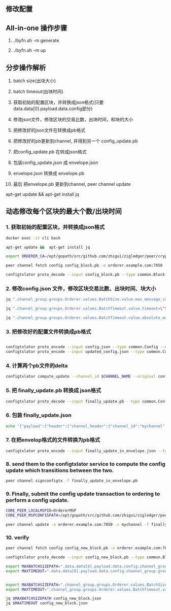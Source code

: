 修改配置
--------

All-in-one  操作步骤
--------

1. ./byfn.sh -m generate

2. ./byfn.sh -m up




分步操作解析
---------------

1. batch size(出块大小)

2. batch timeout(出块时间)


1. 获取初始的配置区块，并转换成json格式(只要data.data[0].payload.data.config部分)

2. 修改json文件，修改区块的交易比数，出块时间，和块的大小

3. 把修改好的json文件在转换成pb格式

4. 把修改好的pb更新到channel, 并得到另一个 config_update.pb 

5. 把config_update.pb 在转成json格式

6. 包装config_update.json 成 envelope.json

7. envelope.json 转换成 envelope.pb

8. 最后 把envelope.pb 更新到channel, peer channel update


apt-get update &&  apt-get install jq


## 动态修改每个区块的最大个数/出块时间

### 1. 获取初始的配置区块，并转换成json格式

```bash
docker exec -it cli bash

apt-get update &&  apt-get install jq

export ORDERER_CA=/opt/gopath/src/github.com/zhigui/zigledger/peer/crypto/ordererOrganizations/example.com/orderers/orderer.example.com/msp/tlscacerts/tlsca.example.com-cert.pem && export CHANNEL_NAME=mychannel

peer channel fetch config config_block.pb -o orderer.example.com:7050 -c $CHANNEL_NAME --tls --cafile $ORDERER_CA

configtxlator proto_decode --input config_block.pb --type common.Block | jq .data.data[0].payload.data.config > config.json

```

### 2. 修改config.json 文件，修改区块交易比数、出块时间、块大小

```bash
jq ".channel_group.groups.Orderer.values.BatchSize.value.max_message_count = 20" config.json  > updated_config.json

jq ".channel_group.groups.Orderer.values.BatchTimeout.value.timeout=\"5s\"" config.json > updated_config.json

jq ".channel_group.groups.Orderer.values.BatchTimeout.value.absolute_max_bytes=10485760" config.json > updated_config.json

```

### 3. 把修改好的配置文件转换成pb格式

```bash

configtxlator proto_encode --input config.json --type common.Config --output config.pb
configtxlator proto_encode --input updated_config.json --type common.Config --output updated_config.pb

```

### 4. 计算两个pb文件的delta

```bash
configtxlator compute_update --channel_id $CHANNEL_NAME --original config.pb --updated updated_config.pb --output finally_update.pb
```

### 5. 把 finally_update.pb 转换成 json格式

```bash
configtxlator proto_decode --input finally_update.pb --type common.ConfigUpdate | jq . > finally_update.json
```

### 6. 包装 finally_update.json

```bash
echo '{"payload":{"header":{"channel_header":{"channel_id":"mychannel", "type":2}},"data":{"config_update":'$(cat finally_update.json)'}}}' | jq . > finally_update_in_envelope.json
```

### 7. 在把envelop格式的文件转换为pb格式

```bash
configtxlator proto_encode --input finally_update_in_envelope.json --type common.Envelope --output finally_update_in_envelope.pb
```

### 8. send them to the configtxlator service to compute the config update which transitions between the two.

```bash
peer channel signconfigtx -f finally_update_in_envelope.pb
```

### 9. Finally, submit the config update transaction to ordering to perform a config update.

```bash
CORE_PEER_LOCALMSPID=OrdererMSP
CORE_PEER_MSPCONFIGPATH=/opt/gopath/src/github.com/zhigui/zigledger/peer/crypto/ordererOrganizations/example.com/users/Admin@example.com/msp

peer channel update -o orderer.example.com:7050 -c mychannel -f finally_update_in_envelope.pb --tls $CORE_PEER_TLS_ENABLED --cafile $ORDERER_CA


```

### 10. verify 

```bash
peer channel fetch config config_new_block.pb -o orderer.example.com:7050 -c $CHANNEL_NAME --tls --cafile $ORDERER_CA

configtxlator proto_decode --input config_new_block.pb --type common.Block | jq .data.data[0].payload.data.config > config_new_block.json

export MAXBATCHSIZEPATH=".data.data[0].payload.data.config.channel_group.groups.Orderer.values.BatchSize.value.max_message_count"
export MAXTIMEOUT=".data.data[0].payload.data.config.channel_group.groups.Orderer.values.BatchTimeout.value.timeout"


export MAXBATCHSIZEPATH=".channel_group.groups.Orderer.values.BatchSize.value.max_message_count"
export MAXTIMEOUT=".channel_group.groups.Orderer.values.BatchTimeout.value.timeout"

jq $MAXBATCHSIZEPATH config_new_block.json
jq $MAXTIMEOUT config_new_block.json

```
